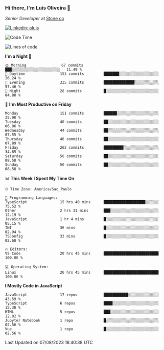 ### Hi there, I'm Luis Oliveira 👋
*Senior Developer* at [Stone co](https://www.stone.com.br)  

[![Linkedin: oluis](https://img.shields.io/badge/-ooluis-blue?style=flat-square&logo=Linkedin&logoColor=white&link=https://www.linkedin.com/in/ooluis)](https://www.linkedin.com/in/ooluis/)

<!--START_SECTION:waka-->
![Code Time](http://img.shields.io/badge/Code%20Time-3%2C306%20hrs%2036%20mins-blue)

![Lines of code](https://img.shields.io/badge/From%20Hello%20World%20I%27ve%20Written-338.9%20thousand%20lines%20of%20code-blue)

**I'm a Night 🦉** 

```text
🌞 Morning                67 commits          ███░░░░░░░░░░░░░░░░░░░░░░   11.49 % 
🌆 Daytime                153 commits         ███████░░░░░░░░░░░░░░░░░░   26.24 % 
🌃 Evening                335 commits         ██████████████░░░░░░░░░░░   57.46 % 
🌙 Night                  28 commits          █░░░░░░░░░░░░░░░░░░░░░░░░   04.80 % 
```
📅 **I'm Most Productive on Friday** 

```text
Monday                   151 commits         ██████░░░░░░░░░░░░░░░░░░░   25.90 % 
Tuesday                  40 commits          ██░░░░░░░░░░░░░░░░░░░░░░░   06.86 % 
Wednesday                44 commits          ██░░░░░░░░░░░░░░░░░░░░░░░   07.55 % 
Thursday                 46 commits          ██░░░░░░░░░░░░░░░░░░░░░░░   07.89 % 
Friday                   202 commits         █████████░░░░░░░░░░░░░░░░   34.65 % 
Saturday                 50 commits          ██░░░░░░░░░░░░░░░░░░░░░░░   08.58 % 
Sunday                   50 commits          ██░░░░░░░░░░░░░░░░░░░░░░░   08.58 % 
```


📊 **This Week I Spent My Time On** 

```text
🕑︎ Time Zone: America/Sao_Paulo

💬 Programming Languages: 
TypeScript               15 hrs 40 mins      ███████████████████░░░░░░   75.52 % 
Other                    2 hrs 31 mins       ███░░░░░░░░░░░░░░░░░░░░░░   12.19 % 
JavaScript               1 hr 4 mins         █░░░░░░░░░░░░░░░░░░░░░░░░   05.15 % 
INI                      36 mins             █░░░░░░░░░░░░░░░░░░░░░░░░   02.94 % 
TSConfig                 33 mins             █░░░░░░░░░░░░░░░░░░░░░░░░   02.68 % 

🔥 Editors: 
VS Code                  20 hrs 45 mins      █████████████████████████   100.00 % 

💻 Operating System: 
Linux                    20 hrs 45 mins      █████████████████████████   100.00 % 
```

**I Mostly Code in JavaScript** 

```text
JavaScript               17 repos            ███████████░░░░░░░░░░░░░░   43.59 % 
TypeScript               6 repos             ████░░░░░░░░░░░░░░░░░░░░░   15.38 % 
HTML                     5 repos             ███░░░░░░░░░░░░░░░░░░░░░░   12.82 % 
Jupyter Notebook         1 repo              █░░░░░░░░░░░░░░░░░░░░░░░░   02.56 % 
Vue                      1 repo              █░░░░░░░░░░░░░░░░░░░░░░░░   02.56 % 
```




 Last Updated on 07/08/2023 18:40:38 UTC
<!--END_SECTION:waka-->
